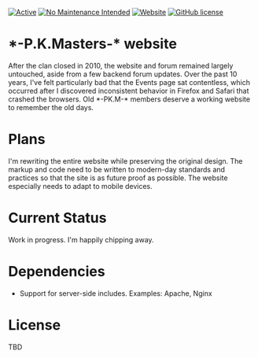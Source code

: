 [![Active](https://img.shields.io/badge/Status-Active-green.svg)](https://github.com/Dbzruler72/pkmasters.com/graphs/commit-activity) [![No Maintenance Intended](http://unmaintained.tech/badge.svg)](http://unmaintained.tech/) [![Website](https://img.shields.io/website-up-down-green-red/https/pkmasters.com.svg)](https://pkmasters.com/) [![GitHub license](https://img.shields.io/github/license/Dbzruler72/pkmasters.com.svg)](https://github.com/Dbzruler72/pkmasters.com/blob/master/LICENSE)


# \*-P.K.Masters-\*  website
After the clan closed in 2010, the website and forum remained largely untouched, aside from a few backend forum updates.  Over the past 10 years, I've felt particularly bad that the Events page sat contentless, which occurred after I discovered inconsistent behavior in Firefox and Safari that crashed the browsers.  Old  \*-PK.M-\*  members deserve a working website to remember the old days.


# Plans
I'm rewriting the entire website while preserving the original design.  The markup and code need to be written to modern-day standards and practices so that the site is as future proof as possible.  The website especially needs to adapt to mobile devices.


# Current Status
Work in progress.  I'm happily chipping away.


# Dependencies
* Support for server-side includes.  Examples: Apache, Nginx


# License
TBD